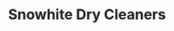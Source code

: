 ---
title: "Snowhite Dry Cleaners"
url: /karachi/snowhite-dry-cleaners-university-road/
shop: laundry
---